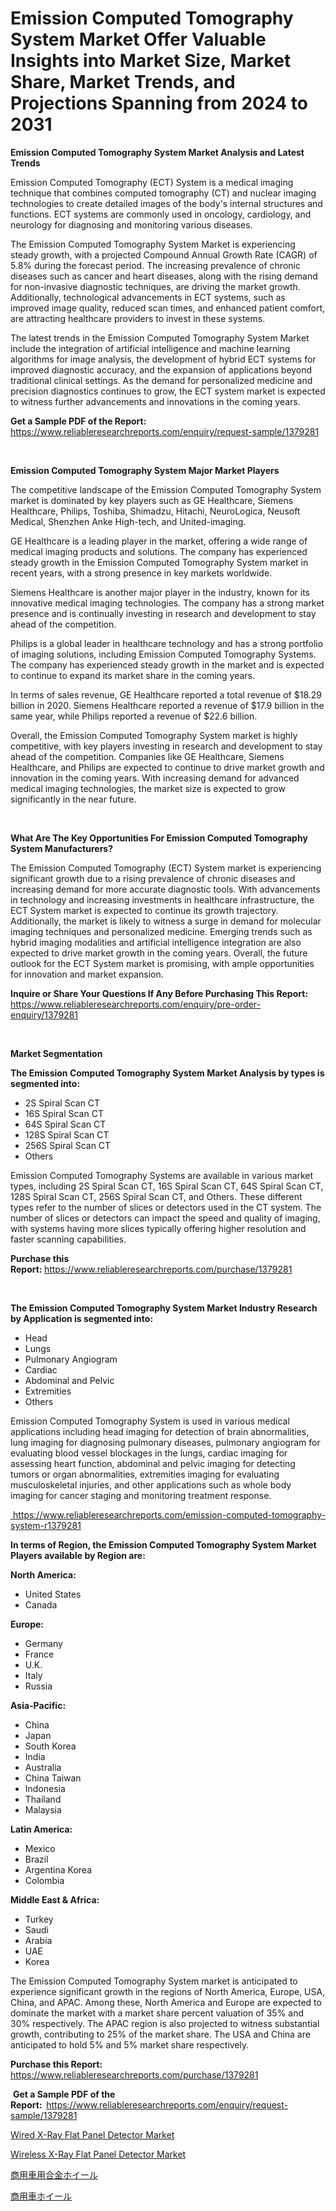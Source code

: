 <p><h1>Emission Computed Tomography System Market Offer Valuable Insights into Market Size, Market Share, Market Trends, and Projections Spanning from 2024 to 2031</h1></p><p><strong>Emission Computed Tomography System Market Analysis and Latest Trends</strong></p>
<p><p>Emission Computed Tomography (ECT) System is a medical imaging technique that combines computed tomography (CT) and nuclear imaging technologies to create detailed images of the body's internal structures and functions. ECT systems are commonly used in oncology, cardiology, and neurology for diagnosing and monitoring various diseases.</p><p>The Emission Computed Tomography System Market is experiencing steady growth, with a projected Compound Annual Growth Rate (CAGR) of 5.8% during the forecast period. The increasing prevalence of chronic diseases such as cancer and heart diseases, along with the rising demand for non-invasive diagnostic techniques, are driving the market growth. Additionally, technological advancements in ECT systems, such as improved image quality, reduced scan times, and enhanced patient comfort, are attracting healthcare providers to invest in these systems.</p><p>The latest trends in the Emission Computed Tomography System Market include the integration of artificial intelligence and machine learning algorithms for image analysis, the development of hybrid ECT systems for improved diagnostic accuracy, and the expansion of applications beyond traditional clinical settings. As the demand for personalized medicine and precision diagnostics continues to grow, the ECT system market is expected to witness further advancements and innovations in the coming years.</p></p>
<p><strong>Get a Sample PDF of the Report:&nbsp;</strong> <a href="https://www.reliableresearchreports.com/enquiry/request-sample/1379281">https://www.reliableresearchreports.com/enquiry/request-sample/1379281</a></p>
<p>&nbsp;</p>
<p><strong>Emission Computed Tomography System Major Market Players</strong></p>
<p><p>The competitive landscape of the Emission Computed Tomography System market is dominated by key players such as GE Healthcare, Siemens Healthcare, Philips, Toshiba, Shimadzu, Hitachi, NeuroLogica, Neusoft Medical, Shenzhen Anke High-tech, and United-imaging.</p><p>GE Healthcare is a leading player in the market, offering a wide range of medical imaging products and solutions. The company has experienced steady growth in the Emission Computed Tomography System market in recent years, with a strong presence in key markets worldwide.</p><p>Siemens Healthcare is another major player in the industry, known for its innovative medical imaging technologies. The company has a strong market presence and is continually investing in research and development to stay ahead of the competition.</p><p>Philips is a global leader in healthcare technology and has a strong portfolio of imaging solutions, including Emission Computed Tomography Systems. The company has experienced steady growth in the market and is expected to continue to expand its market share in the coming years.</p><p>In terms of sales revenue, GE Healthcare reported a total revenue of $18.29 billion in 2020. Siemens Healthcare reported a revenue of $17.9 billion in the same year, while Philips reported a revenue of $22.6 billion.</p><p>Overall, the Emission Computed Tomography System market is highly competitive, with key players investing in research and development to stay ahead of the competition. Companies like GE Healthcare, Siemens Healthcare, and Philips are expected to continue to drive market growth and innovation in the coming years. With increasing demand for advanced medical imaging technologies, the market size is expected to grow significantly in the near future.</p></p>
<p>&nbsp;</p>
<p><strong>What Are The Key Opportunities For Emission Computed Tomography System Manufacturers?</strong></p>
<p><p>The Emission Computed Tomography (ECT) System market is experiencing significant growth due to a rising prevalence of chronic diseases and increasing demand for more accurate diagnostic tools. With advancements in technology and increasing investments in healthcare infrastructure, the ECT System market is expected to continue its growth trajectory. Additionally, the market is likely to witness a surge in demand for molecular imaging techniques and personalized medicine. Emerging trends such as hybrid imaging modalities and artificial intelligence integration are also expected to drive market growth in the coming years. Overall, the future outlook for the ECT System market is promising, with ample opportunities for innovation and market expansion.</p></p>
<p><strong>Inquire or Share Your Questions If Any Before Purchasing This Report:</strong> <a href="https://www.reliableresearchreports.com/enquiry/pre-order-enquiry/1379281">https://www.reliableresearchreports.com/enquiry/pre-order-enquiry/1379281</a></p>
<p>&nbsp;</p>
<p><strong>Market Segmentation</strong></p>
<p><strong>The Emission Computed Tomography System Market Analysis by types is segmented into:</strong></p>
<p><ul><li>2S Spiral Scan CT</li><li>16S Spiral Scan CT</li><li>64S Spiral Scan CT</li><li>128S Spiral Scan CT</li><li>256S Spiral Scan CT</li><li>Others</li></ul></p>
<p><p>Emission Computed Tomography Systems are available in various market types, including 2S Spiral Scan CT, 16S Spiral Scan CT, 64S Spiral Scan CT, 128S Spiral Scan CT, 256S Spiral Scan CT, and Others. These different types refer to the number of slices or detectors used in the CT system. The number of slices or detectors can impact the speed and quality of imaging, with systems having more slices typically offering higher resolution and faster scanning capabilities.</p></p>
<p><strong>Purchase this Report:&nbsp;</strong><a href="https://www.reliableresearchreports.com/purchase/1379281">https://www.reliableresearchreports.com/purchase/1379281</a></p>
<p>&nbsp;</p>
<p><strong>The Emission Computed Tomography System Market Industry Research by Application is segmented into:</strong></p>
<p><ul><li>Head</li><li>Lungs</li><li>Pulmonary Angiogram</li><li>Cardiac</li><li>Abdominal and Pelvic</li><li>Extremities</li><li>Others</li></ul></p>
<p><p>Emission Computed Tomography System is used in various medical applications including head imaging for detection of brain abnormalities, lung imaging for diagnosing pulmonary diseases, pulmonary angiogram for evaluating blood vessel blockages in the lungs, cardiac imaging for assessing heart function, abdominal and pelvic imaging for detecting tumors or organ abnormalities, extremities imaging for evaluating musculoskeletal injuries, and other applications such as whole body imaging for cancer staging and monitoring treatment response.</p></p>
<p><a href="https://www.reliableresearchreports.com/emission-computed-tomography-system-r1379281">&nbsp;https://www.reliableresearchreports.com/emission-computed-tomography-system-r1379281</a></p>
<p><strong>In terms of Region, the Emission Computed Tomography System Market Players available by Region are:</strong></p>
<p>
    <p> <strong> North America: </strong>
        <ul>
            <li>United States</li>
            <li>Canada</li>
        </ul>
        </p> 
    <p> <strong> Europe: </strong>
        <ul>
            <li>Germany</li>
            <li>France</li>
            <li>U.K.</li>
            <li>Italy</li>
            <li>Russia</li>
        </ul>
        </p> 
    <p> <strong> Asia-Pacific: </strong>
        <ul>
            <li>China</li>
            <li>Japan</li>
            <li>South Korea</li>
            <li>India</li>
            <li>Australia</li>
            <li>China Taiwan</li>
            <li>Indonesia</li>
            <li>Thailand</li>
            <li>Malaysia</li>
        </ul>
        </p> 
    <p> <strong> Latin America: </strong>
        <ul>
            <li>Mexico</li>
            <li>Brazil</li>
            <li>Argentina Korea</li>
            <li>Colombia</li>
        </ul>
        </p> 
    <p> <strong> Middle East & Africa: </strong>
        <ul>
            <li>Turkey</li>
            <li>Saudi</li>
            <li>Arabia</li>
            <li>UAE</li>
            <li>Korea</li>
        </ul>
    </p>
    </p>
<p><p>The Emission Computed Tomography System market is anticipated to experience significant growth in the regions of North America, Europe, USA, China, and APAC. Among these, North America and Europe are expected to dominate the market with a market share percent valuation of 35% and 30% respectively. The APAC region is also projected to witness substantial growth, contributing to 25% of the market share. The USA and China are anticipated to hold 5% and 5% market share respectively.</p></p>
<p><strong>Purchase this Report: </strong><a href="https://www.reliableresearchreports.com/purchase/1379281">https://www.reliableresearchreports.com/purchase/1379281</a></p>
<p>&nbsp;<strong>Get a Sample PDF of the Report:&nbsp;&nbsp;</strong><a href="https://www.reliableresearchreports.com/enquiry/request-sample/1379281">https://www.reliableresearchreports.com/enquiry/request-sample/1379281</a></p>
<p><strong></strong></p>
<p><p><a href="https://github.com/dimitrishawkinswaynenp91rgz/Market-Research-Report-List-3/blob/main/wired-x-ray-flat-panel-detector-market.md">Wired X-Ray Flat Panel Detector Market</a></p><p><a href="https://github.com/gladysalidde/Market-Research-Report-List-1/blob/main/wireless-x-ray-flat-panel-detector-market.md">Wireless X-Ray Flat Panel Detector Market</a></p><p><a href="https://github.com/hardee896/Market-Research-Report-List-2/blob/main/1532824169047.md">商用車用合金ホイール</a></p><p><a href="https://github.com/Andrewones2023/Market-Research-Report-List-2/blob/main/9235223169048.md">商用車ホイール</a></p></p>